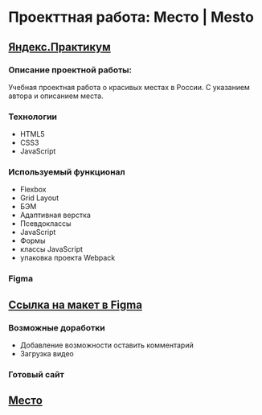 # Проекттная работа: Место | Mesto
## [Яндекс.Практикум](https://practicum.yandex.ru)

### Описание проектной работы:
Учебная проектная работа о красивых местах в России. С указанием автора и описанием места.

### Технологии
* HTML5 
* CSS3 
* JavaScript 

### Используемый функционал
* Flexbox
* Grid Layout
* БЭМ
* Адаптивная верстка
* Псевдоклассы 
* JavaScript 
* Формы
* классы JavaScript
* упаковка проекта Webpack

### Figma
## [Ссылка на макет в Figma](https://www.figma.com/file/2cn9N9jSkmxD84oJik7xL7/JavaScript.-Sprint-4?node-id=0%3A1)

### Возможные доработки
* Добавление возможности оставить комментарий
* Загрузка видео

### Готовый сайт
## [Место](https://v3hesj.github.io/mesto/index.html)

